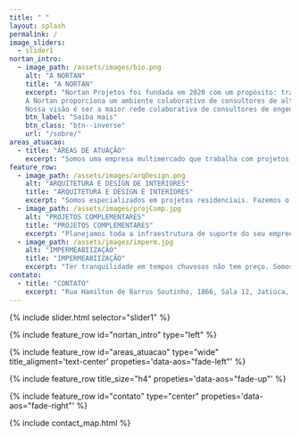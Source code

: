 ```yaml
---
title: " "
layout: splash
permalink: /
image_sliders:
  - slider1
nortan_intro:
  - image_path: /assets/images/bio.png
    alt: "A NORTAN"
    title: "A NORTAN"
    excerpt: "Nortan Projetos foi fundada em 2020 com um propósito: transformar conhecimento e informação em resultados financeiros em benefício de nossos consultores e parceiros<br><br>
    A Nortan proporciona um ambiente colaborativo de consultores de alta performance voltados para a prestação de serviços relacionados à produção, gestão e solução de espaços para construção civil e meio ambiente<br><br>
    Nossa visão é ser a maior rede colaborativa de consultores de engenharia e arquitetura, sendo refer&encia como uma rede de conexões que proporciona múltiplos canais de venda no mercado, segurança, visibilidade e valorização profissional.<br><br>Trabalhe com a Nortan de qualquer lugar do Brasil e descubra o seu valor"
    btn_label: "Saiba mais"
    btn_class: "btn--inverse"
    url: "/sobre/"
areas_atuacao:
  - title: "ÁREAS DE ATUAÇÃO"
    excerpt: "Somos uma empresa multimercado que trabalha com projetos arquitetônicos, design de interiores, acompanhamento de obras, impermeabilização de obras, projeto hidrossanitário, elétrico, licenciamento ambiental de empreendimentos e recursos hídricos.<br><br>Abaixo segue nossa linha da Construção Civil"
feature_row:
  - image_path: /assets/images/arqDesign.png
    alt: "ARQUITETURA E DESIGN DE INTERIORES"
    title: "ARQUITETURA E DESIGN E INTERIORES"
    excerpt: "Somos especializados em projetos residenciais. Fazemos o atendimento personalizado para concepção do projeto junto ao cliente, cuidando do exterior e do interior da sua residência até que seu lar esteja pronto para morar"
  - image_path: /assets/images/projComp.jpg
    alt: "PROJETOS COMPLEMENTARES"
    title: "PROJETOS COMPLEMENTARES"
    excerpt: "Planejamos toda a infraestrutura de suporte do seu empreendimento. projetos estruturais econômicos, projetos hidrossanitário e elétrico sustentáveis, buscando a reutilização da água e aproveitamento de energia de fontes renováveis"
  - image_path: /assets/images/imperm.jpg
    alt: "IMPERMEABIIZAÇÃO"
    title: "IMPERMEABIIZAÇÃO"
    excerpt: "Ter tranquilidade em tempos chuvosos não tem preço. Somos especializados em identificação de pontos de infiltração, levando soluções eficientes para sua obra. Executamos pensando na segurança à longo prazo, por isso damos 5 anos de garantia"
contato:
  - title: "CONTATO"
    excerpt: "Rua Hamilton de Barros Soutinho, 1866, Sala 12, Jatiúca, Maceió, Alagoas<br>contato@nortanprojetos.com<br>(82) 99916-4578"
---
```

{% include slider.html selector="slider1" %}

{% include feature_row id="nortan_intro" type="left" %}

{% include feature_row id="areas_atuacao" type="wide" title_aligment='text-center' propeties='data-aos="fade-left"' %}

{% include feature_row title_size="h4" propeties='data-aos="fade-up"' %}

{% include feature_row id="contato" type="center" propeties='data-aos="fade-right"' %}

{% include contact_map.html %}
